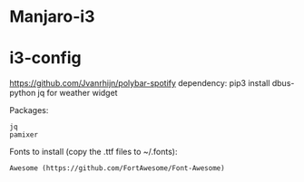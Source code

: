 # Manjaro-i3

# i3-config
https://github.com/Jvanrhijn/polybar-spotify dependency: pip3 install dbus-python
jq for weather widget




Packages:

    jq 
    pamixer 

Fonts to install (copy the .ttf files to ~/.fonts):

    Awesome (https://github.com/FortAwesome/Font-Awesome)
